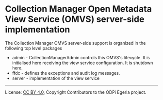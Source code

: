 <!-- SPDX-License-Identifier: CC-BY-4.0 -->
<!-- Copyright Contributors to the ODPi Egeria project. -->

# Collection Manager Open Metadata View Service (OMVS) server-side implementation

The Collection Manager OMVS server-side support is organized in the following top level packages 

* admin -  CollectionManagerAdmin controls this OMVS's lifecycle. It is initialised here receiving the view service configuration. It is shutdown here.
* ffdc - defines the exceptions and audit log messages.
* server - implementation of the view service

----
License: [CC BY 4.0](https://creativecommons.org/licenses/by/4.0/),
Copyright Contributors to the ODPi Egeria project.